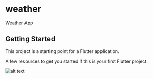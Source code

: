 # weather

Weather App

## Getting Started

This project is a starting point for a Flutter application.

A few resources to get you started if this is your first Flutter project:

![alt text](https://mdevelopers.com/storage/0_blue-bar-happyman_7eeec26b.webp)


